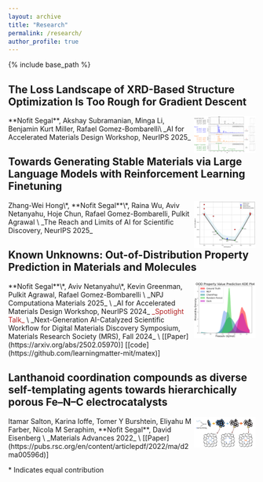 ```yaml
---
layout: archive
title: "Research"
permalink: /research/
author_profile: true
---
```


[//]: # ({% if site.author.googlescholar %})
[//]: # (  <div class="wordwrap">You can also find my articles on <a href="{{site.author.googlescholar}}">my Google Scholar profile</a>.</div>)
[//]: # ({% endif %})

{% include base_path %}

<h2> The Loss Landscape of XRD-Based Structure Optimization Is Too Rough for Gradient Descent </h2>
<img align="right" src="../images/XRD-GD/BPO4_xrd_agr_new2.png" width="25%">
**Nofit Segal**, Akshay Subramanian, Minga Li, Benjamin Kurt Miller, Rafael Gomez-Bombarelli\
_AI for Accelerated Materials Design Workshop, NeurIPS 2025_

<h2> Towards Generating Stable Materials via Large Language Models with Reinforcement Learning Finetuning </h2>
<img align="right" src="../images/RL-Mat/binary_phase_diagram_Ca_Pd.png" width="25%">
Zhang-Wei Hong\*, **Nofit Segal**\*, Raina Wu, Aviv Netanyahu, Hoje Chun, Rafael Gomez-Bombarelli, Pulkit Agrawal  \
_The Reach and Limits of AI for Scientific Discovery, NeurIPS 2025_

<h2> Known Unknowns: Out-of-Distribution Property Prediction in Materials and Molecules </h2>
<img align="right" src="../images/matex/ood_preds_kde_compare.png" width="25%">
**Nofit Segal**\*, Aviv Netanyahu\*, Kevin Greenman, Pulkit Agrawal, Rafael Gomez-Bombarelli \
_NPJ Computationa Materials 2025_ \ 
_AI for Accelerated Materials Design Workshop, NeurIPS 2024_ <span style="color:firebrick"> _Spotlight Talk_ </span> \
_Next-Generation AI-Catalyzed Scientific Workflow for Digital Materials Discovery Symposium, Materials Research Society (MRS), Fall 2024_ \
[[Paper](https://arxiv.org/abs/2502.05970)]  [[code](https://github.com/learningmatter-mit/matex)]
<!-- [[Talk](https://youtu.be/1YJCWyLcGHk?t=1)] -->

<!-- <br/><br/> -->

<h2> Lanthanoid coordination compounds as diverse self-templating agents towards hierarchically porous Fe–N–C electrocatalysts </h2>
<img align="right" src="../images/Lanthanoid/process.png" width="25%">
Itamar Salton, Karina Ioffe, Tomer Y Burshtein, Eliyahu M Farber, Nicola M Seraphim, **Nofit Segal**, David Eisenberg \
_Materials Advances 2022_ \
[[Paper](https://pubs.rsc.org/en/content/articlepdf/2022/ma/d2ma00596d)]  

<!-- <br/><br/> -->

\* Indicates equal contribution

